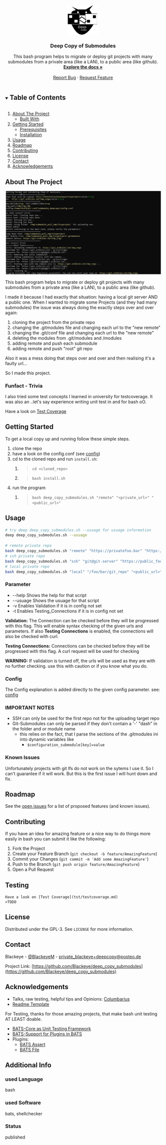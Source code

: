<!--
*** Thanks for checking out the Best-README-Template. If you have a suggestion
*** that would make this better, please fork the repo and create a pull request
*** or simply open an issue with the tag "enhancement".
*** Thanks again! Now go create something AMAZING! :D
***
***
***
*** To avoid retyping too much info. Do a search and replace for the following:
*** Blackeye, deep_copy_submodules, BlackeyeM, private_blackeye+github@posteo.de, Deep Copy of Submodules, project_description
-->

<!-- PROJECT SHIELDS -->
<!--
*** I'm using markdown "reference style" links for readability.
*** Reference links are enclosed in brackets [ ] instead of parentheses ( ).
*** See the bottom of this document for the declaration of the reference variables
*** for contributors-url, forks-url, etc. This is an optional, concise syntax you may use.
*** https://www.markdownguide.org/basic-syntax/#reference-style-links
-->
<!-- [![Contributors][contributors-shield]][contributors-url]
[![Forks][forks-shield]][forks-url]
[![Stargazers][stars-shield]][stars-url]
[![Issues][issues-shield]][issues-url]
[![MIT License][license-shield]][license-url] -->

<!-- PROJECT LOGO -->
<br />
<p align="center">
  <a href="https://github.com/Blackeye/deep_copy_submodules">
    <img src="images/Logo_Small.png" alt="Logo" width="100" height="95">
  </a>

  <h3 align="center">Deep Copy of Submodules</h3>

  <p align="center">
    This bash program helps to migrate or deploy git projects with many submodules from a private area (like a LAN), to a public area (like github).
    <br />
    <a href="https://github.com/Blackeye/deep_copy_submodules"><strong>Explore the docs »</strong></a>
    <br />
    <br />
    <a href="https://github.com/Blackeye/deep_copy_submodules/issues">Report Bug</a>
    ·
    <a href="https://github.com/Blackeye/deep_copy_submodules/issues">Request Feature</a>
  </p>
</p>

<!-- TABLE OF CONTENTS -->
<details open="open">
  <summary><h2 style="display: inline-block">Table of Contents</h2></summary>
  <ol>
    <li>
      <a href="#about-the-project">About The Project</a>
      <ul>
        <li><a href="#built-with">Built With</a></li>
      </ul>
    </li>
    <li>
      <a href="#getting-started">Getting Started</a>
      <ul>
        <li><a href="#prerequisites">Prerequisites</a></li>
        <li><a href="#installation">Installation</a></li>
      </ul>
    </li>
    <li><a href="#usage">Usage</a></li>
    <li><a href="#roadmap">Roadmap</a></li>
    <li><a href="#contributing">Contributing</a></li>
    <li><a href="#license">License</a></li>
    <li><a href="#contact">Contact</a></li>
    <li><a href="#acknowledgements">Acknowledgements</a></li>
  </ol>
</details>

<!-- ABOUT THE PROJECT -->
## About The Project

![Console Example Output](images/console_output.png)

  This bash program helps to migrate or deploy git projects with many submodules from a private area (like a LAN), to a public area (like github).

  I made it because I had exactly that situation: having a local git server AND a public one. When I wanted to migrate some Projects (and they had many submodules) the issue was always doing the exactly steps over and over again:

1. cloning the project from the private repo
2. changing the .gitmodules file and changing each url to the "new remote"
3. changing the .git/conf file and changing each url to the "new remote"
4. deleting the modules from .git/modules and /modules
5. adding remote and push each submodule
6. adding remote and push "root" git repo

Also it was a mess doing that steps over and over and then realising it's a faulty url...

So I made this project.

### Funfact - Trivia

I also tried some test concepts I learned in university for testcoverage. It was also an ..let's say experience writing unit test in and for bash oO.

Have a look on [Test Coverage](tst/testcoverage.md)
  
## Getting Started

To get a local copy up and running follow these simple steps.

1. clone the repo
2. have a look on the config.conf (see [config](conf.config.conf))
3. cd to the cloned repo and run `install.sh`:
   1. > `cd <cloned_repo>`
   2. >`bash install.sh`
4. run the program
   1. > `bash deep_copy_submodules.sh "remote" "<private_url>" "<public_url>"`

<!-- USAGE EXAMPLES -->
## Usage

```bash
# try deep deep_copy_submodules.sh --usuage for usuage information
deep deep_copy_submodules.sh --usuage

# remote private repo
bash deep_copy_submodules.sh "remote" "https://privatefoo.bar" "https://public_foo.bar"
# ssh private repo
bash deep_copy_submodules.sh "ssh" "git@git-server" "https://public_foo.bar"
# local private repo
bash deep_copy_submodules.sh "local" "/foo/bar/git_repo" "<public_url>"

```

### Parameter

* --help  Shows the help for that script
* --usuage Shows the usuage for that script
* -v Enables Validation if it is in config not set
* -t Enables Testing_Connections if it is in config not set

**Validation:** The Connection can be checked before they will be progressed with this flag. This will enable syntax checking of the given urls and parameters. If also **Testing Connections** is enabled, the connections will also be checked with curl.

**Testing Connections:** Connections can be checked before they will be progressed with this flag. A curl request will be used for checking

**WARNING:** If validation is turned off, the urls will be used as they are with no further checking. use this with caution or if you know what you do.


### Config

The Config explanation is added directly to the given config parameter.
see: [config](config.config.conf)

### IMPORTANT NOTES

* SSH can only be used for the first repo not for the uploading target repo
* Git-Submodules can only be parsed if they don't contain a '-' "dash" in the folder and or module name
  * this relies on the fact, that I parse the sections of the .gitmodules ini into dynamic variables like
    * `$configuration_submodule[key]=value`

### Known Issues

Unfortunately projects with git lfs do not work on the sytems I use it. So I can't guarantee if it will work. But this is the first issue I will hunt down and fix.

<!-- ROADMAP -->
## Roadmap

See the [open issues](https://github.com/Blackeye/deep_copy_submodules/issues) for a list of proposed features (and known issues).

<!-- CONTRIBUTING -->
## Contributing

If you have an idea for amazing feature or a nice way to do things more easily in bash you can submit it like the following:

1. Fork the Project
2. Create your Feature Branch (`git checkout -b feature/AmazingFeature`)
3. Commit your Changes (`git commit -m 'Add some AmazingFeature'`)
4. Push to the Branch (`git push origin feature/AmazingFeature`)
5. Open a Pull Request

## Testing

    Have a look on [Test Coverage](tst/testcoverage.md)
    >TODO
<!-- LICENSE -->
## License

Distributed under the GPL-3. See `LICENSE` for more information.

<!-- CONTACT -->
## Contact

Blackeye - [@BlackeyeM](https://twitter.com/BlackeyeM) - private_blackeye+deepcopy@posteo.de

Project Link: [https://github.com/Blackeye/deep_copy_submodules](https://github.com/Blackeye/deep_copy_submodules)

<!-- ACKNOWLEDGEMENTS -->
## Acknowledgements

* Talks, raw testing, helpful tips and Opinions: [Columbarius](https://github.com/columbarius)
* [Readme Template](https://github.com/othneildrew/Best-README-Template)

For Testing, thanks for those amazing projects, that make bash unit testing AT LEAST doable.

* [BATS-Core as Unit Testing Framework](https://github.com/bats-core/bats-core)
* [BATS-Support for Plugins in BATS](https://github.com/bats-core/bats-support)
* Plugins:
  * [BATS Assert](https://github.com/bats-core/bats-assert)
  * [BATS File](https://github.com/bats-core/bats-file)

<!-- MARKDOWN LINKS & IMAGES -->
<!-- https://www.markdownguide.org/basic-syntax/#reference-style-links -->
[contributors-shield]: https://img.shields.io/github/contributors/Blackeye/repo.svg?style=for-the-badge
[contributors-url]: https://github.com/Blackeye/repo/graphs/contributors
[forks-shield]: https://img.shields.io/github/forks/Blackeye/repo.svg?style=for-the-badge
[forks-url]: https://github.com/Blackeye/repo/network/members
[stars-shield]: https://img.shields.io/github/stars/Blackeye/repo.svg?style=for-the-badge
[stars-url]: https://github.com/Blackeye/repo/stargazers
[issues-shield]: https://img.shields.io/github/issues/Blackeye/repo.svg?style=for-the-badge
[issues-url]: https://github.com/Blackeye/repo/issues
[license-shield]: https://img.shields.io/github/license/Blackeye/repo.svg?style=for-the-badge
[license-url]: https://github.com/Blackeye/repo/blob/master/LICENSE.txt
[linkedin-shield]: https://img.shields.io/badge/-LinkedIn-black.svg?style=for-the-badge&logo=linkedin&colorB=555
[linkedin-url]: https://linkedin.com/in/Blackeye

## Additional Info

### used Language

bash

### used Software

bats, shellchecker

### Status

published
